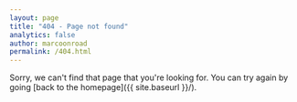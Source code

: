 ```yaml
---
layout: page
title: "404 - Page not found"
analytics: false
author: marcoonroad
permalink: /404.html
---
```


Sorry, we can't find that page that you're looking for. You can try again by going [back to the homepage]({{ site.baseurl }}/).

<link rel="preload" as="image" href="{{ site.baseurl }}/images/404-dog-eating-link-1.jpeg">
<link rel="preload" as="image" href="{{ site.baseurl }}/images/404-dog-eating-link-2.jpeg">
<link rel="preload" as="image" href="{{ site.baseurl }}/images/404-dog-eating-link-3.jpeg">
<style>
@keyframes dogFadeIn { from { opacity: 0; } to { opacity: 1; } }
</style>
<center>
<figure style="border: none; opacity: 0; transition: 1s; animation: dogFadeIn ease-in 1; animation-fill-mode: forwards; animation-duration: 0.5s; animation-delay: 0.5s;">
<a href="{{ site.baseurl }}/">
<img id="dog-eating-link" src="{{ site.baseurl }}/images/404-dog-eating-link-3.jpeg" alt="My dog ate the link!" style="max-width: 400px; width: auto; height: auto; object-fit: contain; object-position: center; border-radius: 5%;">
</a>
<figcaption style="font-style: italic; font-family: sans-serif; padding: 2px; text-align: center;">My dog ate the link!</figcaption>
</figure>
</center>
<style>
@media screen and (max-width: 400px) {
  img#dog-eating-link { max-width: 90% !important; }
}
</style>
<script>
(function () {
  var dogImg = document.querySelector('img#dog-eating-link');
  dogImg.src = '{{ site.baseurl }}/images/404-dog-eating-link-' + Math.floor(1 + (Math.random() * 3)).toString() + '.jpeg';
})();
</script>
